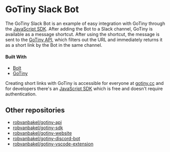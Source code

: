 # GoTiny Slack Bot

The GoTiny Slack Bot is an example of easy integration with GoTiny through the [JavaScript SDK](https://github.com/robvanbakel/gotiny-sdk). After adding the Bot to a Slack channel, GoTiny is available as a message shortcut. After using the shortcut, the message is sent to the [GoTiny API](https://github.com/robvanbakel/gotiny-api), which filters out the URL and immediately returns it as a short link by the Bot in the same channel.

#### Built With

- [Bolt](https://slack.dev/bolt-js)
- [GoTiny](https://www.npmjs.com/package/gotiny)

Creating short links with GoTiny is accessible for everyone at [gotiny.cc](https://gotiny.cc) and for developers there's an [JavaScript SDK](https://github.com/robvanbakel/gotiny-sdk) which is free and doesn't require authentication. 

## Other repositories

- [robvanbakel/gotiny-api](https://github.com/robvanbakel/gotiny-api)
- [robvanbakel/gotiny-sdk](https://github.com/robvanbakel/gotiny-sdk)
- [robvanbakel/gotiny-website](https://github.com/robvanbakel/gotiny-website)
- [robvanbakel/gotiny-discord-bot](https://github.com/robvanbakel/gotiny-discord-bot)
- [robvanbakel/gotiny-vscode-extension](https://github.com/robvanbakel/gotiny-vscode-extension)
